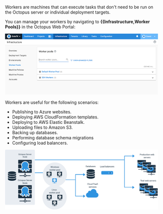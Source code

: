 Workers are machines that can execute tasks that don't need to be run on the Octopus server or individual deployment targets.

You can manage your workers by navigating to **{{Infrastructure,Worker Pools}}** in the Octopus Web Portal:

![The Worker Pools area of Octopus Deploy](/docs/shared-content/concepts/images/worker-pools.png)

Workers are useful for the following scenarios:

- Publishing to Azure websites.
- Deploying AWS CloudFormation templates.
- Deploying to AWS Elastic Beanstalk.
- Uploading files to Amazon S3.
- Backing up databases.
- Performing database schema migrations
- Configuring load balancers.

![Workers diagram](/docs/shared-content/concepts/images/workers-diagram-img.png "width=1000")
